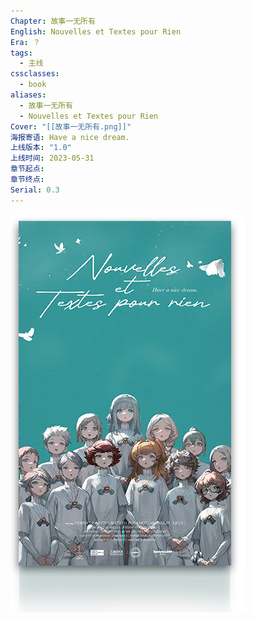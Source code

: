 ```yaml
---
Chapter: 故事一无所有
English: Nouvelles et Textes pour Rien
Era: ？
tags:
  - 主线
cssclasses:
  - book
aliases:
  - 故事一无所有
  - Nouvelles et Textes pour Rien
Cover: "[[故事一无所有.png]]"
海报寄语: Have a nice dream.
上线版本: "1.0"
上线时间: 2023-05-31
章节起点: 
章节终点: 
Serial: 0.3
---
```

![cover](assets/故事一无所有｜Nouvelles%20et%20Textes%20pour%20Rien.assets/故事一无所有.png)
